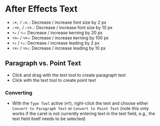 # After Effects Text

- `⇧⌘,` / `⇧⌘.`: Decrease / increase font size by 2 px
- `⇧⌥⌘,` / `⇧⌥⌘.`: Decrease / increase font size by 10 px
- `⌥←` / `⌥→`: Decrease / increase kerning by 20 px
- `⌥⌘←` / `⌥⌘→`: Decrease / increase kerning by 100 px
- `⌥↑` / `⌥↓`: Decrease / increase leading by 2 px
- `⌥⌘↑` / `⌥⌘↓`: Decrease / increase leading by 10 px

## Paragraph vs. Point Text

- Click and drag with the text tool to create paragraph text
- Click with the text tool to create point text

### Converting

- With the `Type Tool` active (`⌘T`), right-click the text and choose either `Convert to Paragraph Text` or `Convert to Point Text` (note this only works if the caret is not currently entering text in the text field, e.g., the text field itself needs to be selected)
